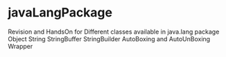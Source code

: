 # javaLangPackage
Revision and HandsOn for Different classes available in java.lang package
Object
String
StringBuffer
StringBuilder
AutoBoxing and AutoUnBoxing
Wrapper
